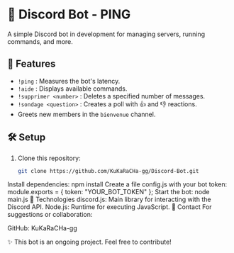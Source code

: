 # 🤖 Discord Bot - PING
A simple Discord bot in development for managing servers, running commands, and more.

## 📂 Features
- `!ping` : Measures the bot's latency.
- `!aide` : Displays available commands.
- `!supprimer <number>` : Deletes a specified number of messages.
- `!sondage <question>` : Creates a poll with 👍 and 👎 reactions.
- Greets new members in the `bienvenue` channel.

## 🛠️ Setup
1. Clone this repository:
   ```bash
   git clone https://github.com/KuKaRaCHa-gg/Discord-Bot.git
Install dependencies:
npm install
Create a file config.js with your bot token:
module.exports = {
    token: "YOUR_BOT_TOKEN"
};
Start the bot:
node main.js
🚀 Technologies
discord.js: Main library for interacting with the Discord API.
Node.js: Runtime for executing JavaScript.
📧 Contact
For suggestions or collaboration:

GitHub: KuKaRaCHa-gg

✨ This bot is an ongoing project. Feel free to contribute!


